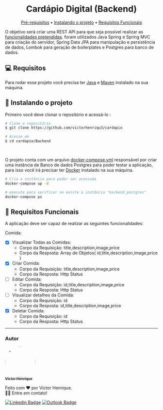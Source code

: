<h1 align="center">Cardápio Digital (Backend)</h1>
<p align="center">
  <a href="#pre-requisites">Pré-requisitos</a> •
  <a href="#how-to-use">Instalando o projeto</a> •
  <a href="#functional-requirements">Requisitos Funcionais</a>
</p>

O objetivo será criar uma REST API para que seja possível realizar as [funcionalidades pretendidas](#functional-requirements). foram utilizados Java Spring e Spring MVC para criação do servidor, Spring Data JPA para manipulação e persistência de dados, Lombok para geração de boilerplates e Postgres para banco de dados.

<h2 id="pre-requisites">💻 Requisitos</h2>

Para rodar esse projeto você precisa ter [Java](https://openjdk.org/) e [Maven](https://maven.apache.org/) instalado na sua máquina.

<h2 id="how-to-use"> 🚀 Instalando o projeto</h2>

Primeiro você deve clonar o repositório e acessá-lo :

```bash
# Clone o repositório
$ git clone https://github.com/victorhenriqu3/cardapio

# Acesse em
$ cd cardapio/Backend
```

<br>

O projeto conta com um arquivo [docker-compose.yml](./docker-compose.yml) responsável por criar uma instância de Banco de dados Postgres para poder testar a aplicação, para isso você irá precisar ter [Docker](https://www.docker.com/products/docker-desktop/) instalado na sua máquina.

```bash
# Cria a instância para poder ser acessada
docker-compose up -d

# execute para verificar se existe a instância "backend_postgres"
docker-compose ps
```

<h2 id="functional-requirements"> 📝 Requisitos Funcionais</h2>

A aplicação deve ser capaz de realizar as seguintes funcionalidades:

Comida:

- [x] Visualizar Todas as Comidas:
  - Corpo da Requisição: title,description,image,price
  - Corpo da Resposta: Array de Objetos( id,title,description,image,price )
- [x] Criar Comida:
  - Corpo da Requisição: title,description,image,price
  - Corpo da Resposta: Http Status
- [ ] Editar Comida:
  - Corpo da Requisição: id,title,description,image,price
  - Corpo da Resposta: Http Status
- [ ] Visualizar detalhes da Comida:
  - Corpo da Requisição: id
  - Corpo da Resposta: id,title,description,image,price
- [x] Deletar Comida:
  - Corpo da Requisição: id
  - Corpo da Resposta: Http Status

<hr>
<h3>Autor</h3>

<a href="https://www.linkedin.com/in/victorhenriqu3/">
 <img style="border-radius: 50%;" src="https://avatars.githubusercontent.com/u/43153097?v=4" width="100px;" alt=""/>
 <br />
 <sub><b>Victor Henrique</b></sub></a> <a href="mailto:victorhenriqu3@outlook.com" title="Email"></a>

Feito com ❤️ por Victor Henrique.
<br/>👋🏽 Entre em contato!

[![Linkedin Badge](https://img.shields.io/badge/-Victor%20Henrique-blue?style=flat-square&logo=Linkedin&logoColor=white&link=https://www.linkedin.com/in/victorhenriqu3/)](https://www.linkedin.com/in/victorhenriqu3/)
[![Outlook Badge](https://img.shields.io/badge/-victorhenriqu3@outlook.com-blue?style=flat-square&logo=microsoft-outlook&logoColor=white&link=mailto:victorhenriqu3@outlook.com)](mailto:victorhenriqu3@outlook.com)
